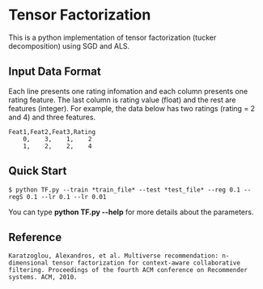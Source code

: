 # Tensor Factorization
This is a python implementation of tensor factorization (tucker decomposition) using SGD and ALS.

## Input Data Format
Each line presents one rating infomation and each column presents one rating feature.
The last column is rating value (float) and the rest are features (integer).
For example, the data below has two ratings (rating = 2 and 4) and three features. 
```
Feat1,Feat2,Feat3,Rating
    0,    3,    1,    2
    1,    2,    2,    4
```

## Quick Start
```
$ python TF.py --train *train_file* --test *test_file* --reg 0.1 --regS 0.1 --lr 0.1 --lr 0.01
```
You can type **python TF.py --help** for more details about the parameters.

## Reference
```
Karatzoglou, Alexandros, et al. Multiverse recommendation: n-dimensional tensor factorization for context-aware collaborative filtering. Proceedings of the fourth ACM conference on Recommender systems. ACM, 2010.
```
